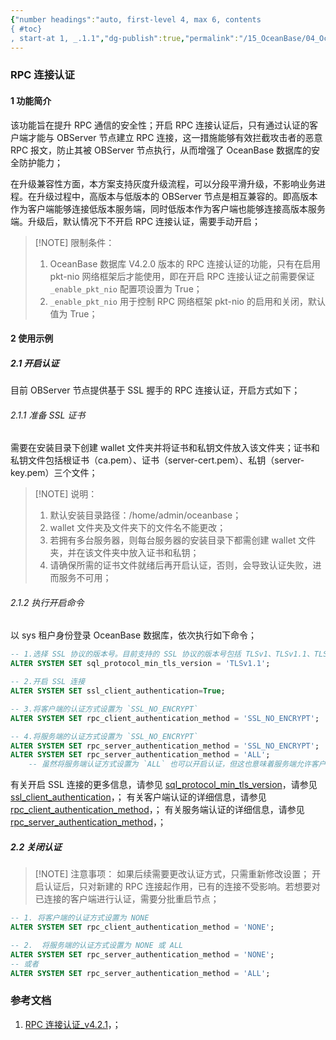 ```yaml
---
{"number headings":"auto, first-level 4, max 6, contents
{ #toc}
, start-at 1, _.1.1","dg-publish":true,"permalink":"/15_OceanBase/04_OceanBase 安全，高可用，容灾/OceanBase 安全权限/RPC 连接认证/","dgPassFrontmatter":true}
---
```



### RPC 连接认证
#### 1 功能简介
该功能旨在提升 RPC 通信的安全性；开启 RPC 连接认证后，只有通过认证的客户端才能与 OBServer 节点建立 RPC 连接，这一措施能够有效拦截攻击者的恶意 RPC 报文，防止其被 OBServer 节点执行，从而增强了 OceanBase 数据库的安全防护能力；

在升级兼容性方面，本方案支持灰度升级流程，可以分段平滑升级，不影响业务进程。在升级过程中，高版本与低版本的 OBServer 节点是相互兼容的。即高版本作为客户端能够连接低版本服务端，同时低版本作为客户端也能够连接高版本服务端。升级后，默认情况下不开启 RPC 连接认证，需要手动开启；

> [!NOTE] 限制条件：
> 1. OceanBase 数据库 V4.2.0 版本的 RPC 连接认证的功能，只有在启用 pkt-nio 网络框架后才能使用，即在开启 RPC 连接认证之前需要保证 `_enable_pkt_nio` 配置项设置为 True；
> 2. `_enable_pkt_nio` 用于控制 RPC 网络框架 pkt-nio 的启用和关闭，默认值为 True；


#### 2 使用示例
##### 2.1 开启认证
目前 OBServer 节点提供基于 SSL 握手的 RPC 连接认证，开启方式如下；

###### 2.1.1 准备 SSL 证书
需要在安装目录下创建 wallet 文件夹并将证书和私钥文件放入该文件夹；证书和私钥文件包括根证书（ca.pem）、证书（server-cert.pem）、私钥（server-key.pem）三个文件；

> [!NOTE] 说明：
> 1. 默认安装目录路径：/home/admin/oceanbase；
> 2. wallet 文件夹及文件夹下的文件名不能更改；
> 3. 若拥有多台服务器，则每台服务器的安装目录下都需创建 wallet 文件夹，并在该文件夹中放入证书和私钥；
> 4. 请确保所需的证书文件就绪后再开启认证，否则，会导致认证失败，进而服务不可用；

###### 2.1.2 执行开启命令
以 sys 租户身份登录 OceanBase 数据库，依次执行如下命令；

```sql
-- 1.选择 SSL 协议的版本号。目前支持的 SSL 协议的版本号包括 TLSv1、TLSv1.1、TLSv1.2 和 TLSv1.3，当指定版本号后，支持指定的版本号及其以上的版本协议；
ALTER SYSTEM SET sql_protocol_min_tls_version = 'TLSv1.1';

-- 2.开启 SSL 连接
ALTER SYSTEM SET ssl_client_authentication=True;

-- 3.将客户端的认证方式设置为 `SSL_NO_ENCRYPT`
ALTER SYSTEM SET rpc_client_authentication_method = 'SSL_NO_ENCRYPT';

-- 4.将服务端的认证方式设置为 `SSL_NO_ENCRYPT`
ALTER SYSTEM SET rpc_server_authentication_method = 'SSL_NO_ENCRYPT';
ALTER SYSTEM SET rpc_server_authentication_method = 'ALL';
	-- 虽然将服务端认证方式设置为 `ALL` 也可以开启认证，但这也意味着服务端允许客户端不进行认证直接连接，存在较大的安全风险。因此，在生产环境下不建议采用这种方式；
```

有关开启 SSL 连接的更多信息，请参见 [sql_protocol_min_tls_version](https://www.oceanbase.com/docs/common-oceanbase-database-cn-1000000000220431)，请参见 [ssl_client_authentication](https://www.oceanbase.com/docs/common-oceanbase-database-cn-1000000000220601)，；
有关客户端认证的详细信息，请参见 [rpc_client_authentication_method](https://www.oceanbase.com/docs/common-oceanbase-database-cn-1000000000220448)，；
有关服务端认证的详细信息，请参见 [rpc_server_authentication_method](https://www.oceanbase.com/docs/common-oceanbase-database-cn-1000000000220607)，；


##### 2.2 关闭认证
> [!NOTE] 注意事项：
> 如果后续需要更改认证方式，只需重新修改设置；
>  开启认证后，只对新建的 RPC 连接起作用，已有的连接不受影响。若想要对已连接的客户端进行认证，需要分批重启节点；

```sql
-- 1. 将客户端的认证方式设置为 NONE
ALTER SYSTEM SET rpc_client_authentication_method = 'NONE';

-- 2.  将服务端的认证方式设置为 NONE 或 ALL
ALTER SYSTEM SET rpc_server_authentication_method = 'NONE';
-- 或者
ALTER SYSTEM SET rpc_server_authentication_method = 'ALL';
```


### 参考文档
1. [RPC 连接认证_v4.2.1](https://www.oceanbase.com/docs/common-oceanbase-database-cn-1000000000218273)，；



